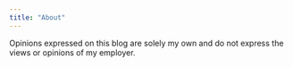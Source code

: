 ```yaml
---
title: "About"
---
```


Opinions expressed on this blog are solely my own and do not express the views or opinions of my employer.

